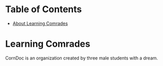 # Table of Contents

* [About Learning Comrades](#about-corndoc)

# Learning Comrades

CornDoc is an organization created by three male students with a dream.
